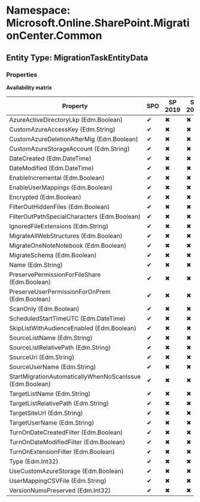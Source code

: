 # Namespace: Microsoft.Online.SharePoint.MigrationCenter.Common

## Entity Type: MigrationTaskEntityData

### Properties

**Availability matrix**

Property | SPO | SP 2019 | SP 2016 | SP 2013
----------|-----|---------|---------|--------
AzureActiveDirectoryLkp (Edm.Boolean) | ✔ | ✖ | ✖ | ✖
CustomAzureAccessKey (Edm.String) | ✔ | ✖ | ✖ | ✖
CustomAzureDeletionAfterMig (Edm.Boolean) | ✔ | ✖ | ✖ | ✖
CustomAzureStorageAccount (Edm.String) | ✔ | ✖ | ✖ | ✖
DateCreated (Edm.DateTime) | ✔ | ✖ | ✖ | ✖
DateModified (Edm.DateTime) | ✔ | ✖ | ✖ | ✖
EnableIncremental (Edm.Boolean) | ✔ | ✖ | ✖ | ✖
EnableUserMappings (Edm.Boolean) | ✔ | ✖ | ✖ | ✖
Encrypted (Edm.Boolean) | ✔ | ✖ | ✖ | ✖
FilterOutHiddenFiles (Edm.Boolean) | ✔ | ✖ | ✖ | ✖
FilterOutPathSpecialCharacters (Edm.Boolean) | ✔ | ✖ | ✖ | ✖
IgnoredFileExtensions (Edm.String) | ✔ | ✖ | ✖ | ✖
MigrateAllWebStructures (Edm.Boolean) | ✔ | ✖ | ✖ | ✖
MigrateOneNoteNotebook (Edm.Boolean) | ✔ | ✖ | ✖ | ✖
MigrateSchema (Edm.Boolean) | ✔ | ✖ | ✖ | ✖
Name (Edm.String) | ✔ | ✖ | ✖ | ✖
PreservePermissionForFileShare (Edm.Boolean) | ✔ | ✖ | ✖ | ✖
PreserveUserPermissionForOnPrem (Edm.Boolean) | ✔ | ✖ | ✖ | ✖
ScanOnly (Edm.Boolean) | ✔ | ✖ | ✖ | ✖
ScheduledStartTimeUTC (Edm.DateTime) | ✔ | ✖ | ✖ | ✖
SkipListWithAudienceEnabled (Edm.Boolean) | ✔ | ✖ | ✖ | ✖
SourceListName (Edm.String) | ✔ | ✖ | ✖ | ✖
SourceListRelativePath (Edm.String) | ✔ | ✖ | ✖ | ✖
SourceUri (Edm.String) | ✔ | ✖ | ✖ | ✖
SourceUserName (Edm.String) | ✔ | ✖ | ✖ | ✖
StartMigrationAutomaticallyWhenNoScanIssue (Edm.Boolean) | ✔ | ✖ | ✖ | ✖
TargetListName (Edm.String) | ✔ | ✖ | ✖ | ✖
TargetListRelativePath (Edm.String) | ✔ | ✖ | ✖ | ✖
TargetSiteUrl (Edm.String) | ✔ | ✖ | ✖ | ✖
TargetUserName (Edm.String) | ✔ | ✖ | ✖ | ✖
TurnOnDateCreatedFilter (Edm.Boolean) | ✔ | ✖ | ✖ | ✖
TurnOnDateModifiedFilter (Edm.Boolean) | ✔ | ✖ | ✖ | ✖
TurnOnExtensionFilter (Edm.Boolean) | ✔ | ✖ | ✖ | ✖
Type (Edm.Int32) | ✔ | ✖ | ✖ | ✖
UseCustomAzureStorage (Edm.Boolean) | ✔ | ✖ | ✖ | ✖
UserMappingCSVFile (Edm.String) | ✔ | ✖ | ✖ | ✖
VersionNumsPreserved (Edm.Int32) | ✔ | ✖ | ✖ | ✖

